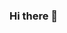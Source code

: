 ### Hi there 👋

<!--
**dogac00/dogac00** is a ✨ _special_ ✨ repository because its `README.md` (this file) appears on your GitHub profile.

[![Dogacs's github stats](https://github-readme-stats.vercel.app/api?username=dogac00)](https://github.com/dogac00/github-readme-stats)

[![Programming Languages](https://github-readme-stats.vercel.app/api/top-langs/?username=dogac00&layout=compact&langs_count=10&hide=html,css)](https://github-readme-stats.vercel.app/api/top-langs/?username=dogac00&layout=compact&langs_count=10&hide=html,css)

![Dogac's github stats](https://github-readme-stats.vercel.app/api?username=dogac00&show_icons=true&line_height=30)

Here are some ideas to get you started:

- 🔭 I’m currently working on ...
- 🌱 I’m currently learning ...
- 👯 I’m looking to collaborate on ...
- 🤔 I’m looking for help with ...
- 💬 Ask me about ...
- 📫 How to reach me: ...
- 😄 Pronouns: ...
- ⚡ Fun fact: ...
-->
